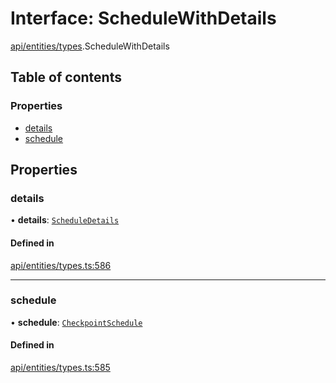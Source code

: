# Interface: ScheduleWithDetails

[api/entities/types](../wiki/api.entities.types).ScheduleWithDetails

## Table of contents

### Properties

- [details](../wiki/api.entities.types.ScheduleWithDetails#details)
- [schedule](../wiki/api.entities.types.ScheduleWithDetails#schedule)

## Properties

### details

• **details**: [`ScheduleDetails`](../wiki/api.entities.CheckpointSchedule.types.ScheduleDetails)

#### Defined in

[api/entities/types.ts:586](https://github.com/PolymeshAssociation/polymesh-sdk/blob/8a9e72221/src/api/entities/types.ts#L586)

___

### schedule

• **schedule**: [`CheckpointSchedule`](../wiki/api.entities.CheckpointSchedule.CheckpointSchedule)

#### Defined in

[api/entities/types.ts:585](https://github.com/PolymeshAssociation/polymesh-sdk/blob/8a9e72221/src/api/entities/types.ts#L585)
